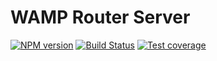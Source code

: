 # WAMP Router Server

[![NPM version][npm-image]][npm-url]
[![Build Status][travis-image]][travis-url]
[![Test coverage][coveralls-image]][coveralls-url]

[npm-image]: https://badge.fury.io/js/wamp-server.svg
[npm-url]: https://npmjs.org/package/wamp-server
[travis-image]: https://travis-ci.org/ivaylopivanov/wamp-server.svg?branch=master
[travis-url]: https://travis-ci.org/ivaylopivanov/wamp-server
[coveralls-image]: https://coveralls.io/repos/ivaylopivanov/wamp-server/badge.svg
[coveralls-url]: https://coveralls.io/r/ivaylopivanov/wamp-server
